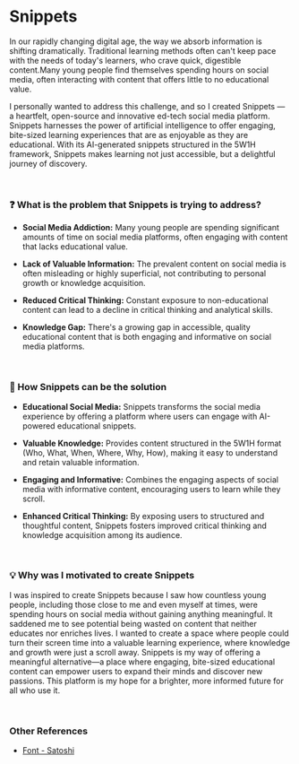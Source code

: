 # Snippets

In our rapidly changing digital age, the way we absorb information is shifting dramatically. Traditional learning methods often can't keep pace with the needs of today's learners, who crave quick, digestible content.Many young people find themselves spending hours on social media, often interacting with content that offers little to no educational value.

I personally wanted to address this challenge, and so I created Snippets — a heartfelt, open-source and innovative ed-tech social media platform. Snippets harnesses the power of artificial intelligence to offer engaging, bite-sized learning experiences that are as enjoyable as they are educational. With its AI-generated snippets structured in the 5W1H framework, Snippets makes learning not just accessible, but a delightful journey of discovery.

<br>

### ❓ What is the problem that Snippets is trying to address?

- **Social Media Addiction:** Many young people are spending significant amounts of time on social media platforms, often engaging with content that lacks educational value.

- **Lack of Valuable Information:** The prevalent content on social media is often misleading or highly superficial, not contributing to personal growth or knowledge acquisition.

- **Reduced Critical Thinking:** Constant exposure to non-educational content can lead to a decline in critical thinking and analytical skills.

- **Knowledge Gap:** There's a growing gap in accessible, quality educational content that is both engaging and informative on social media platforms.

<br>

### 🚀 How Snippets can be the solution

- **Educational Social Media:** Snippets transforms the social media experience by offering a platform where users can engage with AI-powered educational snippets.

- **Valuable Knowledge:** Provides content structured in the 5W1H format (Who, What, When, Where, Why, How), making it easy to understand and retain valuable information.

- **Engaging and Informative:** Combines the engaging aspects of social media with informative content, encouraging users to learn while they scroll.

- **Enhanced Critical Thinking:** By exposing users to structured and thoughtful content, Snippets fosters improved critical thinking and knowledge acquisition among its audience.

<br>

### 💡 Why was I motivated to create Snippets

I was inspired to create Snippets because I saw how countless young people, including those close to me and even myself at times, were spending hours on social media without gaining anything meaningful. It saddened me to see potential being wasted on content that neither educates nor enriches lives. I wanted to create a space where people could turn their screen time into a valuable learning experience, where knowledge and growth were just a scroll away. Snippets is my way of offering a meaningful alternative—a place where engaging, bite-sized educational content can empower users to expand their minds and discover new passions. This platform is my hope for a brighter, more informed future for all who use it.

<br>

### Other References
- [Font - Satoshi](https://www.fontshare.com/fonts/cabinet-grotesk)
